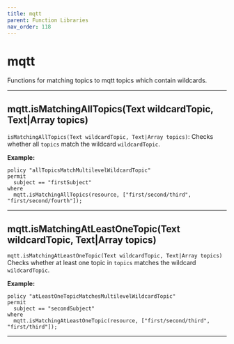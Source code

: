 ```yaml
---
title: mqtt
parent: Function Libraries
nav_order: 118
---
```

# mqtt

Functions for matching topics to mqtt topics which contain wildcards.



---

## mqtt.isMatchingAllTopics(Text wildcardTopic, Text|Array topics)

```isMatchingAllTopics(Text wildcardTopic, Text|Array topics)```:
            Checks whether all ```topics``` match the wildcard ```wildcardTopic```.

**Example:**
```
policy "allTopicsMatchMultilevelWildcardTopic"
permit
  subject == "firstSubject"
where
  mqtt.isMatchingAllTopics(resource, ["first/second/third", "first/second/fourth"]);
```


---

## mqtt.isMatchingAtLeastOneTopic(Text wildcardTopic, Text|Array topics)

```mqtt.isMatchingAtLeastOneTopic(Text wildcardTopic, Text|Array topics)```
Checks whether at least one topic in ```topics``` matches the wildcard ```wildcardTopic```.

**Example:**
```
policy "atLeastOneTopicMatchesMultilevelWildcardTopic"
permit
  subject == "secondSubject"
where
  mqtt.isMatchingAtLeastOneTopic(resource, ["first/second/third", "first/third"]);
```


---

